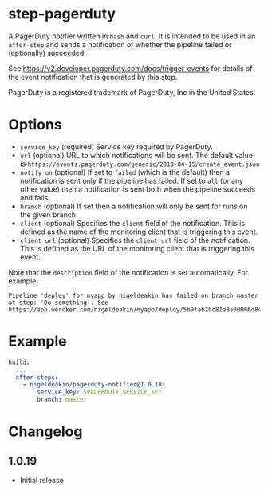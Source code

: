 # step-pagerduty

A PagerDuty notifier written in `bash` and `curl`.
It is intended to be used in an `after-step` and sends a notification of whether the pipeline failed or (optionally) succeeded.

See https://v2.developer.pagerduty.com/docs/trigger-events for details of the event notification that is generated by this step.

PagerDuty is a registered trademark of PagerDuty, Inc in the United States. 

# Options

- `service_key` (required) Service key required by PagerDuty.
- `url` (optional) URL to which notifications will be sent. The default value is `https://events.pagerduty.com/generic/2010-04-15/create_event.json`
- `notify_on` (optional) If set to `failed` (which is the default) then a notification is sent only if the pipeline has failed.
              If set to `all` (or any other value) then a notification is sent both when the pipeline succeeds and fails.
- `branch` (optional) If set then a notification will only be sent for runs on the given branch
- `client` (optional) Specifies the `client` field of the notification. This is defined as the name of the monitoring client that is triggering this event. 
- `client_url` (optional) Specifies the `client_url` field of the notification. This is defined as the URL of the monitoring client that is triggering this event. 

Note that the `description` field of the notification is set automatically. For example:
```
Pipeline 'deploy' for myapp by nigeldeakin has failed on branch master at step: 'Do something'. See https://app.wercker.com/nigeldeakin/myapp/deploy/5b9fab2bc81a8a00066d8c1b.
```

# Example

```yaml
build:
  ...
  after-steps:
    - nigeldeakin/pagerduty-notifier@1.0.18:
        service_key: $PAGERDUTY_SERVICE_KEY 
        branch: master   
```

# Changelog

## 1.0.19

- Initial release

